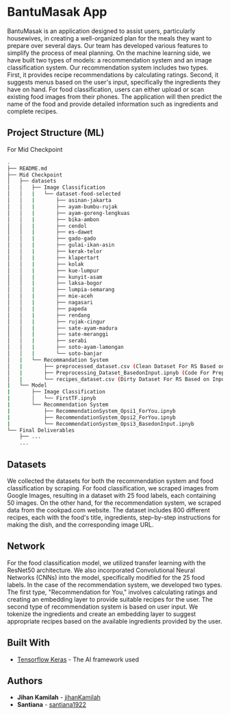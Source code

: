 # BantuMasak App

BantuMasak is an application designed to assist users, particularly housewives, in creating a well-organized plan for the meals they want to prepare over several days. Our team has developed various features to simplify the process of meal planning. 
On the machine learning side, we have built two types of models: a recommendation system and an image classification system. 
Our recommendation system includes two types. First, it provides recipe recommendations by calculating ratings. Second, it suggests menus based on the user's input, specifically the ingredients they have on hand. 
For food classification, users can either upload or scan existing food images from their phones. The application will then predict the name of the food and provide detailed information such as ingredients and complete recipes.

## Project Structure (ML)
For Mid Checkpoint
```bash
.
├── README.md
├── Mid Checkpoint
│   ├── datasets
│   │   ├── Image Classification
│   │   |   └── dataset-food-selected
│   │   |       ├── asinan-jakarta
│   │   |       ├── ayam-bumbu-rujak
│   │   |       ├── ayam-goreng-lengkuas
│   │   |       ├── bika-ambon
│   │   |       ├── cendol
│   │   |       ├── es-dawet
│   │   |       ├── gado-gado
│   │   |       ├── gulai-ikan-asin
│   │   |       ├── kerak-telor
│   │   |       ├── klapertart
│   │   |       ├── kolak
│   │   |       ├── kue-lumpur
│   │   |       ├── kunyit-asam
│   │   |       ├── laksa-bogor
│   │   |       ├── lumpia-semarang
│   │   |       ├── mie-aceh
│   │   |       ├── nagasari
│   │   |       ├── papeda
│   │   |       ├── rendang
│   │   |       ├── rujak-cingur
│   │   |       ├── sate-ayam-madura
│   │   |       ├── sate-meranggi
│   │   |       ├── serabi
│   │   |       ├── soto-ayam-lamongan
│   │   |       └── soto-banjar 
│   |   └── Recommandation System
│   |       ├── preprocessed_dataset.csv (Clean Dataset For RS Based on Input)
│   |       ├── Preprocessing_Dataset_BasedonInput.ipnyb (Code For Preprocessing Data)
│   |       └── recipes_dataset.csv (Dirty Dataset For RS Based on Input)
|   └── Model
|       ├── Image Classification
|       │   └── FirstTF.ipnyb
|       └── Recommendation System
|           ├── RecommendationSystem_Opsi1_ForYou.ipnyb
|           ├── RecommendationSystem_Opsi2_ForYou.ipnyb
|           └── RecommendationSystem_Opsi3_BasedonInput.ipnyb
└── Final Deliverables
    ├── ...
    ...
```

## Datasets
We collected the datasets for both the recommendation system and food classification by scraping. For food classification, we scraped images from Google Images, resulting in a dataset with 25 food labels, each containing 50 images. 
On the other hand, for the recommendation system, we scraped data from the cookpad.com website. The dataset includes 800 different recipes, each with the food's title, ingredients, step-by-step instructions for making the dish, and the corresponding image URL.


## Network
For the food classification model, we utilized transfer learning with the ResNet50 architecture. We also incorporated Convolutional Neural Networks (CNNs) into the model, specifically modified for the 25 food labels.
In the case of the recommendation system, we developed two types. The first type, "Recommendation for You," involves calculating ratings and creating an embedding layer to provide suitable recipes for the user. 
The second type of recommendation system is based on user input. We tokenize the ingredients and create an embedding layer to suggest appropriate recipes based on the available ingredients provided by the user.

## Built With
* [Tensorflow Keras](https://www.tensorflow.org) - The AI framework used

## Authors
* **Jihan Kamilah**  - [jihanKamilah](https://github.com/jihanKamilah)
* **Santiana**       - [santiana1922](https://github.com/Santiana1922)
